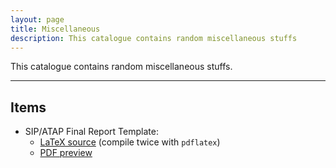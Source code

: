 ```yaml
---
layout: page
title: Miscellaneous
description: This catalogue contains random miscellaneous stuffs
---
```


This catalogue contains random miscellaneous stuffs.

---

## Items
  - SIP/ATAP Final Report Template:
    - [LaTeX source](sip_report_template.tex) (compile twice with `pdflatex`)
    - [PDF preview](sip_report_template.pdf)
